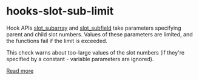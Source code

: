 # hooks-slot-sub-limit

Hook APIs [slot_subarray](https://xrpl-hooks.readme.io/reference/slot_subarray) and [slot_subfield](https://xrpl-hooks.readme.io/reference/slot_subfield) take parameters specifying parent and child slot numbers. Values of these parameters are limited, and the functions fail if the limit is exceeded.

This check warns about too-large values of the slot numbers (if they're specified by a constant - variable parameters are ignored).

[Read more](https://xrpl-hooks.readme.io/docs/slots-and-keylets)
